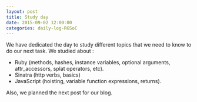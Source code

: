 ```yaml
---
layout: post
title: Study day
date: 2015-09-02 12:00:00
categories: daily-log-RGSoC
---
```


We have dedicated the day to study different topics that we need to know to do our next task. We studied about :

- Ruby (methods, hashes, instance variables, optional arguments, attr_accessors, splat operators, etc).  
- Sinatra (http verbs, basics)  
- JavaScript (hoisting, variable function expressions, returns).  

Also, we planned the next post for our blog.
